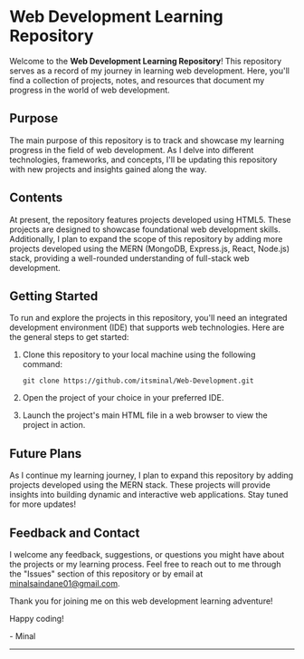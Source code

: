 # Web Development Learning Repository

Welcome to the **Web Development Learning Repository**! This repository serves as a record of my journey in learning web development. Here, you'll find a collection of projects, notes, and resources that document my progress in the world of web development.

## Purpose

The main purpose of this repository is to track and showcase my learning progress in the field of web development. As I delve into different technologies, frameworks, and concepts, I'll be updating this repository with new projects and insights gained along the way.

## Contents

At present, the repository features projects developed using HTML5. These projects are designed to showcase foundational web development skills. Additionally, I plan to expand the scope of this repository by adding more projects developed using the MERN (MongoDB, Express.js, React, Node.js) stack, providing a well-rounded understanding of full-stack web development.

## Getting Started

To run and explore the projects in this repository, you'll need an integrated development environment (IDE) that supports web technologies. Here are the general steps to get started:

1. Clone this repository to your local machine using the following command:
   ```
   git clone https://github.com/itsminal/Web-Development.git
   ```

2. Open the project of your choice in your preferred IDE.

3. Launch the project's main HTML file in a web browser to view the project in action.

## Future Plans

As I continue my learning journey, I plan to expand this repository by adding projects developed using the MERN stack. These projects will provide insights into building dynamic and interactive web applications. Stay tuned for more updates!

## Feedback and Contact

I welcome any feedback, suggestions, or questions you might have about the projects or my learning process. Feel free to reach out to me through the "Issues" section of this repository or by email at minalsaindane01@gmail.com.

Thank you for joining me on this web development learning adventure!

Happy coding!

\- Minal

---
